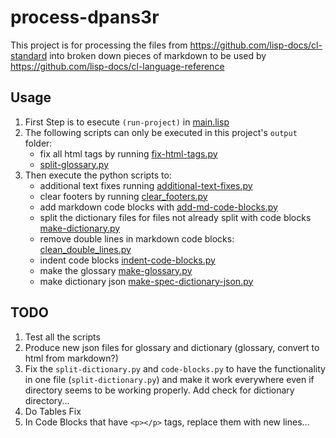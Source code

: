 # process-dpans3r

This project is for processing the files from <https://github.com/lisp-docs/cl-standard> into broken down pieces of markdown to be used by <https://github.com/lisp-docs/cl-language-reference>

## Usage

1. First Step is to esecute `(run-project)` in [main.lisp](/src/main.lisp)
2. The following scripts can only be executed in this project's `output` folder:
   - fix all html tags by running [fix-html-tags.py](/fix-html-tags.py)
   - [split-glossary.py](/split-glossary.py)
3. Then execute the python scripts to:
   - additional text fixes running [additional-text-fixes.py](/additional-text-fixes.py)
   - clear footers by running [clear_footers.py](/clear_footers.py)
   - add markdown code blocks with [add-md-code-blocks.py](/add-md-code-blocks.py)
   - split the dictionary files for files not already split with code blocks [make-dictionary.py](/make-dictionary.py)
   - remove double lines in markdown code blocks: [clean_double_lines.py](/clean_double_lines.py)
   - indent code blocks [indent-code-blocks.py](/indent-code-blocks.py)
   - make the glossary [make-glossary.py](/make-glossary.py)
   - make dictionary json [make-spec-dictionary-json.py](/make-spec-dictionary-json.py)

## TODO

1. Test all the scripts
2. Produce new json files for glossary and dictionary (glossary, convert to html from markdown?)
3. Fix the `split-dictionary.py` and `code-blocks.py` to have the functionality in one file (`split-dictionary.py`) and make it work everywhere even if directory seems to be working properly. Add check for dictionary directory...
4. Do Tables Fix
5. In Code Blocks that have `<p></p>` tags, replace them with new lines...
